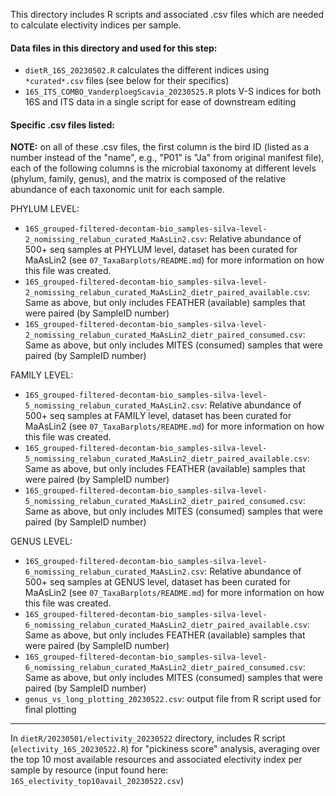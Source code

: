 This directory includes R scripts and associated .csv files which are needed to calculate electivity indices per sample. 

#### Data files in this directory and used for this step:
- `dietR_16S_20230502.R` calculates the different indices using `*curated*.csv` files (see below for their specifics)
- `16S_ITS_COMBO_VanderploegScavia_20230525.R` plots V-S indices for both 16S and ITS data in a single script for ease of downstream editing

#### Specific .csv files listed:
**NOTE:** on all of these .csv files, the first column is the bird ID (listed as a number instead of the "name", e.g., "P01" is "Ja" from original manifest file), each of the following columns is the microbial taxonomy at different levels (phylum, family, genus), and the matrix is composed of the relative abundance of each taxonomic unit for each sample. 

PHYLUM LEVEL:

- `16S_grouped-filtered-decontam-bio_samples-silva-level-2_nomissing_relabun_curated_MaAsLin2.csv`: Relative abundance of 500+ seq samples at PHYLUM level, dataset has been curated for MaAsLin2 (see `07_TaxaBarplots/README.md`) for more information on how this file was created.
- `16S_grouped-filtered-decontam-bio_samples-silva-level-2_nomissing_relabun_curated_MaAsLin2_dietr_paired_available.csv`: Same as above, but only includes FEATHER (available) samples that were paired (by SampleID number)
- `16S_grouped-filtered-decontam-bio_samples-silva-level-2_nomissing_relabun_curated_MaAsLin2_dietr_paired_consumed.csv`: Same as above, but only includes MITES (consumed) samples that were paired (by SampleID number)

FAMILY LEVEL:

- `16S_grouped-filtered-decontam-bio_samples-silva-level-5_nomissing_relabun_curated_MaAsLin2.csv`: Relative abundance of 500+ seq samples at FAMILY level, dataset has been curated for MaAsLin2 (see `07_TaxaBarplots/README.md`) for more information on how this file was created.
- `16S_grouped-filtered-decontam-bio_samples-silva-level-5_nomissing_relabun_curated_MaAsLin2_dietr_paired_available.csv`: Same as above, but only includes FEATHER (available) samples that were paired (by SampleID number)
- `16S_grouped-filtered-decontam-bio_samples-silva-level-5_nomissing_relabun_curated_MaAsLin2_dietr_paired_consumed.csv`: Same as above, but only includes MITES (consumed) samples that were paired (by SampleID number)

GENUS LEVEL: 
- `16S_grouped-filtered-decontam-bio_samples-silva-level-6_nomissing_relabun_curated_MaAsLin2.csv`: Relative abundance of 500+ seq samples at GENUS level, dataset has been curated for MaAsLin2 (see `07_TaxaBarplots/README.md`) for more information on how this file was created.
- `16S_grouped-filtered-decontam-bio_samples-silva-level-6_nomissing_relabun_curated_MaAsLin2_dietr_paired_available.csv`: Same as above, but only includes FEATHER (available) samples that were paired (by SampleID number)
- `16S_grouped-filtered-decontam-bio_samples-silva-level-6_nomissing_relabun_curated_MaAsLin2_dietr_paired_consumed.csv`: Same as above, but only includes MITES (consumed) samples that were paired (by SampleID number)
- `genus_vs_long_plotting_20230522.csv`: output file from R script used for final plotting


---

In `dietR/20230501/electivity_20230522` directory, includes R script (`electivity_16S_20230522.R`) for "pickiness score" analysis, averaging over the top 10 most available resources and associated electivity index per sample by resource (input found here: `16S_electivity_top10avail_20230522.csv`)
